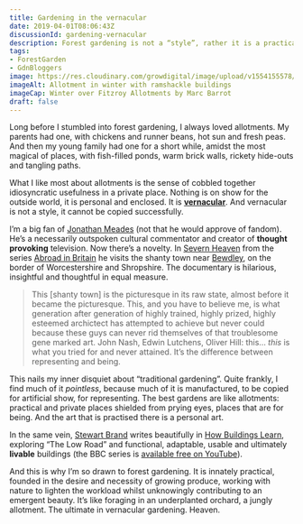 ```yaml
---
title: Gardening in the vernacular
date: 2019-04-01T08:06:43Z
discussionId: gardening-vernacular
description: Forest gardening is not a “style”, rather it is a practical and considerate way of gardening, and its beauty is drawn from necessity. It is the ultimate in vernacular gardening.
tags: 
- ForestGarden
- GdnBloggers
image: https://res.cloudinary.com/growdigital/image/upload/v1554155578/allotment-46711013841.jpg
imageAlt: Allotment in winter with ramshackle buildings
imageCap: Winter over Fitzroy Allotments by Marc Barrot
draft: false
---
```


Long before I stumbled into forest gardening, I always loved allotments. My parents had one, with chickens and runner beans, hot sun and fresh peas. And then my young family had one for a short while, amidst the most magical of places, with fish-filled ponds, warm brick walls, rickety hide-outs and tangling paths. 

What I like most about allotments is the sense of cobbled together idiosyncratic usefulness in a private place. Nothing is on show for the outside world, it is personal and enclosed. It is **[vernacular](https://en.oxforddictionaries.com/definition/us/vernacular)**. And vernacular is not a style, it cannot be copied successfully.

I’m a big fan of [Jonathan Meades](http://jonathanmeades.co.uk) (not that he would approve of fandom). He’s a necessarily outspoken cultural commentator and creator of **thought provoking** television. Now there’s a novelty. In [Severn Heaven](http://meadesshrine.blogspot.com/1990/01/aib.html) from the series [Abroad in Britain](http://jonathanmeades.co.uk/television.html) he visits the shanty town near [Bewdley](https://en.wikipedia.org/wiki/Bewdley), on the border of Worcestershire and Shropshire. The documentary is hilarious, insightful and thoughtful in equal measure. 

> This [shanty town] is the picturesque in its raw state, almost before it became the picturesque. This, and you have to believe me, is what generation after generation of highly trained, highly prized, highly esteemed archictect has attempted to achieve but never could because these guys can never rid themselves of that troublesome gene marked art. 
> John Nash, Edwin Lutchens, Oliver Hill: this… _this_ is what you tried for and never attained. It’s the difference between representing and being.

This nails my inner disquiet about “traditional gardening”. Quite frankly, I find much of it _pointless_, because much of it is manufactured, to be copied for artificial show, for representing. The best gardens are like allotments: practical and private places shielded from prying eyes, places that are for being. And the art that is practised there is a personal art.

In the same vein, [Stewart Brand](https://en.wikipedia.org/wiki/Stewart_Brand) writes beautifully in [How Buildings Learn](https://en.wikipedia.org/wiki/How_Buildings_Learn), exploring “The Low Road” and functional, adaptable, usable and ultimately **livable** buildings (the BBC series is [available free on YouTube](https://www.youtube.com/watch?v=AvEqfg2sIH0)).

And this is why I’m so drawn to forest gardening. It is innately practical, founded in the desire and necessity of growing produce, working with nature to lighten the workload whilst unknowingly contributing to an emergent beauty. It’s like foraging in an underplanted orchard, a jungly allotment. The ultimate in vernacular gardening. Heaven.
